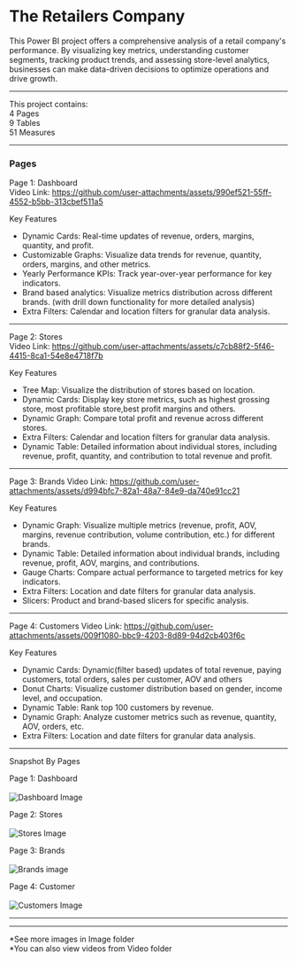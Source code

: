 # The Retailers Company
This Power BI project offers a comprehensive analysis of a retail company's performance. By visualizing key metrics, understanding customer segments, tracking product trends, and assessing store-level analytics, businesses can make data-driven decisions to optimize operations and drive growth.
  
---

This project contains:  
4 Pages  
9 Tables  
51 Measures

---

### Pages

Page 1: Dashboard   
Video Link: https://github.com/user-attachments/assets/990ef521-55ff-4552-b5bb-313cbef511a5

Key Features
<UL>
<LI> Dynamic Cards: Real-time updates of revenue, orders, margins, quantity, and profit. 
<LI>Customizable Graphs: Visualize data trends for revenue, quantity, orders, margins, and other metrics.
<LI>Yearly Performance KPIs: Track year-over-year performance for key indicators.
<LI>Brand based analytics: Visualize metrics distribution across different brands. (with drill down functionality for more detailed analysis)
<LI>Extra Filters: Calendar and location filters for granular data analysis.
</UL>  

---

Page 2: Stores  
Video Link: https://github.com/user-attachments/assets/c7cb88f2-5f46-4415-8ca1-54e8e4718f7b

Key Features
<UL>
<LI>Tree Map: Visualize the distribution of stores based on location.
<LI>Dynamic Cards: Display key store metrics, such as highest grossing store, most profitable store,best profit margins and others.
<LI>Dynamic Graph: Compare total profit and revenue across different stores.
<LI>Extra Filters: Calendar and location filters for granular data analysis.
<LI>Dynamic Table: Detailed information about individual stores, including revenue, profit, quantity, and contribution to total revenue and profit.
</UL>

---

Page 3: Brands
Video Link: https://github.com/user-attachments/assets/d994bfc7-82a1-48a7-84e9-da740e91cc21

Key Features
<UL>
<LI>Dynamic Graph: Visualize multiple metrics (revenue, profit, AOV, margins, revenue contribution, volume contribution, etc.) for different brands.
<LI>Dynamic Table: Detailed information about individual brands, including revenue, profit, AOV, margins, and contributions.
<LI>Gauge Charts: Compare actual performance to targeted metrics for key indicators.
<LI>Extra Filters: Location and date filters for granular data analysis.
<LI>Slicers: Product and brand-based slicers for specific analysis.
</UL>

---

Page 4: Customers
Video Link: https://github.com/user-attachments/assets/009f1080-bbc9-4203-8d89-94d2cb403f6c

Key Features
<UL>
<LI>Dynamic Cards: Dynamic(filter based) updates of total revenue, paying customers, total orders, sales per customer, AOV and others
<LI>Donut Charts: Visualize customer distribution based on gender, income level, and occupation.
<LI>Dynamic Table: Rank top 100 customers by revenue.
<LI>Dynamic Graph: Analyze customer metrics such as revenue, quantity, AOV, orders, etc.
<LI>Extra Filters: Location and date filters for granular data analysis.
</UL>

--- 
Snapshot By Pages

 Page 1: Dashboard   
  <BR>
![Dashboard Image](https://github.com/user-attachments/assets/2f5a95bb-4cb1-443d-87b6-fc2ad4214d7a)  

 Page 2: Stores  
  <BR>
![Stores Image](https://github.com/user-attachments/assets/14458338-2ecd-41b5-b82a-270ab656d78d)

 Page 3: Brands   
  <BR>
![Brands image](https://github.com/user-attachments/assets/d8a01b38-cc0c-4995-801e-7e3ce64479be)

 Page 4: Customer  
  <BR>
![Customers Image](https://github.com/user-attachments/assets/d70a15e3-015d-4a3b-8b89-b9816af68824)

---
---
*See more images in Image folder  
*You can also view videos from Video folder











